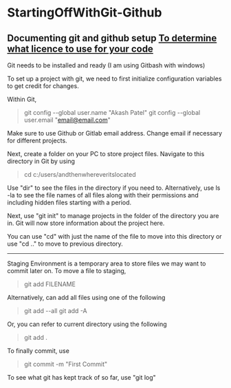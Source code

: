 # StartingOffWithGit-Github
Documenting git and github setup
[To determine what licence to use for your code](https://docs.github.com/en/repositories/managing-your-repositorys-settings-and-features/customizing-your-repository/licensing-a-repository)
------------------------------------------------------------------------------------------------------------------
Git needs to be installed and ready (I am using Gitbash with windows)

To set up a project with git, we need to first initialize configuration variables to get credit for changes. 

Within Git, 

> git config --global user.name "Akash Patel"
> git config --global user.email "email@email.com"

Make sure to use Github or Gitlab email address. Change email if necessary for different projects. 

Next, create a folder on your PC to store project files. Navigate to this directory in Git by using 

> cd c:/users/andthenwhereveritslocated

Use "dir" to see the files in the directory if you need to. Alternatively, use ls -la to see the file names of all files along with their permissions and including hidden files starting with a period. 

Next, use "git init" to manage projects in the folder of the directory you are in. Git will now store information about the project here. 

You can use "cd" with just the name of the file to move into this directory or use "cd .." to move to previous directory. 

--------------------------------------------------------------------------------------------------------------------------
Staging Environment is a temporary area to store files we may want to commit later on. 
To move a file to staging, 
> git add FILENAME

Alternatively, can add all files using one of the following
> git add --all
> git add -A

Or, you can refer to current directory using the following
> git add .

To finally commit, use
> git commit -m "First Commit"

To see what git has kept track of so far, use "git log" 

